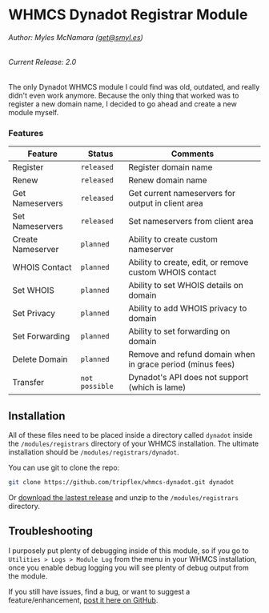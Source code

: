 WHMCS Dynadot Registrar Module
======================

###### Author: Myles McNamara (get@smyl.es)
###### Current Release: 2.0

The only Dynadot WHMCS module I could find was old, outdated, and really didn't even work anymore.  Because the only thing that worked was to register a new domain name, I decided to go ahead and create a new module myself.

### Features

Feature | Status | Comments
--- | --- | ---
Register | `released` | Register domain name
Renew | `released` | Renew domain name
Get Nameservers | `released` | Get current nameservers for output in client area
Set Nameservers | `released` | Set nameservers from client area
Create Nameserver | `planned` | Ability to create custom nameserver
WHOIS Contact | `planned` | Ability to create, edit, or remove custom WHOIS contact
Set WHOIS | `planned` | Ability to set WHOIS details on domain
Set Privacy | `planned` | Ability to add WHOIS privacy to domain
Set Forwarding | `planned` | Ability to set forwarding on domain
Delete Domain | `planned` | Remove and refund domain when in grace period (minus fees)
Transfer | `not possible` | Dynadot's API does not support (which is lame)

## Installation

All of these files need to be placed inside a directory called `dynadot` inside the `/modules/registrars` directory of your WHMCS installation.  The ultimate installation should be `/modules/registrars/dynadot`.

You can use git to clone the repo:

``` bash
git clone https://github.com/tripflex/whmcs-dynadot.git dynadot
```

Or [download the lastest release](https://github.com/tripflex/whmcs-dynadot/releases/) and unzip to the `/modules/registrars` directory.

## Troubleshooting

I purposely put plenty of debugging inside of this module, so if you go to `Utilities > Logs > Module Log` from the menu in your WHMCS installation, once you enable debug logging you will see plenty of debug output from the module.

If you still have issues, find a bug, or want to suggest a feature/enhancement, [post it here on GitHub](https://github.com/tripflex/whmcs-dynadot/issues).
